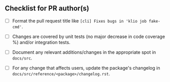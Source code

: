 <!--- Describe your changes 

Why is this change required? What problem does it solve?
If it fixes an open issue, please link to the issue here.
-->

<!--- How have you tested this?
Some valid responses are:

* "I have included unit tests" 
* "I have included integration tests"
* "I successfully ran my jobs with this code"

-->

## Checklist for PR author(s)
<!-- If an item doesn't apply to your pull request, **check it anyway** to make it apparent that there's nothing left to do. -->
- [ ] Format the pull request title like `[cli] Fixes bugs in 'klio job fake-cmd'`.
- [ ] Changes are covered by unit tests (no major decrease in code coverage %) and/or integration tests.
- [ ] Document any relevant additions/changes in the appropriate spot in `docs/src`.
- [ ] For any change that affects users, update the package's changelog in ``docs/src/reference/<package>/changelog.rst``.


<!---
for more information on how to submit valuable contributions,
see https://opensource.guide/how-to-contribute/#how-to-submit-a-contribution
-->
